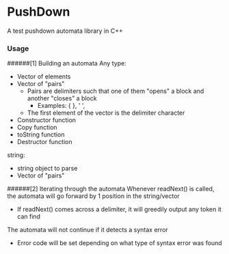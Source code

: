 # PushDown
A test pushdown automata library in C++

### Usage

######[1] Building an automata
Any type:
- Vector of elements
- Vector of "pairs"
  - Pairs are delimiters such that one of them "opens" a block and another "closes" a block
    - Examples: { }, ' ',
  - The first element of the vector is the delimiter character
- Constructor function
- Copy function
- toString function
- Destructor function

string:
- string object to parse
- Vector of "pairs"

######[2] Iterating through the automata
Whenever readNext() is called, the automata will go forward by 1 position in the string/vector
- If readNext() comes across a delimiter, it will greedily output any token it can find

The automata will not continue if it detects a syntax error
- Error code will be set depending on what type of syntax error was found